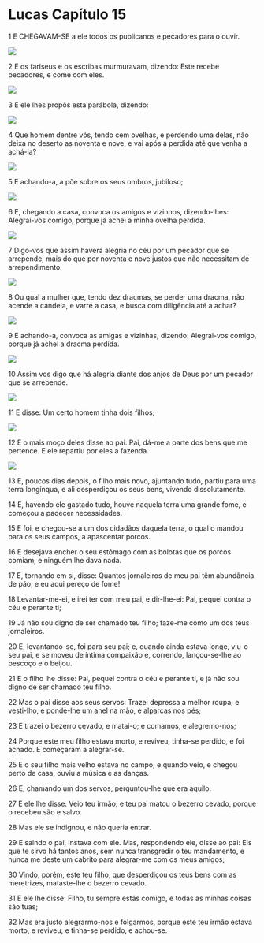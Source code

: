 # Lucas Capítulo 15

1	E CHEGAVAM-SE a ele todos os publicanos e pecadores para o ouvir.

![](.img/42_Lk_15_01_RG.jpg)

2	E os fariseus e os escribas murmuravam, dizendo: Este recebe pecadores, e come com eles.

![](.img/42_Lk_15_02_RG.jpg)

3	E ele lhes propôs esta parábola, dizendo:

![](.img/42_Lk_15_03_RG.jpg)

4	Que homem dentre vós, tendo cem ovelhas, e perdendo uma delas, não deixa no deserto as noventa e nove, e vai após a perdida até que venha a achá-la?

![](.img/42_Lk_15_04_RG.jpg)

5	E achando-a, a põe sobre os seus ombros, jubiloso;

![](.img/42_Lk_15_05_RG.jpg)

6	E, chegando a casa, convoca os amigos e vizinhos, dizendo-lhes: Alegrai-vos comigo, porque já achei a minha ovelha perdida.

![](.img/42_Lk_15_06_RG.jpg)

7	Digo-vos que assim haverá alegria no céu por um pecador que se arrepende, mais do que por noventa e nove justos que não necessitam de arrependimento.

![](.img/42_Lk_15_07_RG.jpg)

8	Ou qual a mulher que, tendo dez dracmas, se perder uma dracma, não acende a candeia, e varre a casa, e busca com diligência até a achar?

![](.img/42_Lk_15_08_RG.jpg)

9	E achando-a, convoca as amigas e vizinhas, dizendo: Alegrai-vos comigo, porque já achei a dracma perdida.

![](.img/42_Lk_15_09_RG.jpg)

10	Assim vos digo que há alegria diante dos anjos de Deus por um pecador que se arrepende.

![](.img/42_Lk_15_10_RG.jpg)

11	E disse: Um certo homem tinha dois filhos;

![](.img/42_Lk_15_11_RG.jpg)

12	E o mais moço deles disse ao pai: Pai, dá-me a parte dos bens que me pertence. E ele repartiu por eles a fazenda.

![](.img/42_Lk_15_12_RG.jpg)

13	E, poucos dias depois, o filho mais novo, ajuntando tudo, partiu para uma terra longínqua, e ali desperdiçou os seus bens, vivendo dissolutamente.

14	E, havendo ele gastado tudo, houve naquela terra uma grande fome, e começou a padecer necessidades.

15	E foi, e chegou-se a um dos cidadãos daquela terra, o qual o mandou para os seus campos, a apascentar porcos.

16	E desejava encher o seu estômago com as bolotas que os porcos comiam, e ninguém lhe dava nada.

17	E, tornando em si, disse: Quantos jornaleiros de meu pai têm abundância de pão, e eu aqui pereço de fome!

18	Levantar-me-ei, e irei ter com meu pai, e dir-lhe-ei: Pai, pequei contra o céu e perante ti;

19	Já não sou digno de ser chamado teu filho; faze-me como um dos teus jornaleiros.

20	E, levantando-se, foi para seu pai; e, quando ainda estava longe, viu-o seu pai, e se moveu de íntima compaixão e, correndo, lançou-se-lhe ao pescoço e o beijou.

21	E o filho lhe disse: Pai, pequei contra o céu e perante ti, e já não sou digno de ser chamado teu filho.

22	Mas o pai disse aos seus servos: Trazei depressa a melhor roupa; e vesti-lho, e ponde-lhe um anel na mão, e alparcas nos pés;

23	E trazei o bezerro cevado, e matai-o; e comamos, e alegremo-nos;

24	Porque este meu filho estava morto, e reviveu, tinha-se perdido, e foi achado. E começaram a alegrar-se.

25	E o seu filho mais velho estava no campo; e quando veio, e chegou perto de casa, ouviu a música e as danças.

26	E, chamando um dos servos, perguntou-lhe que era aquilo.

27	E ele lhe disse: Veio teu irmão; e teu pai matou o bezerro cevado, porque o recebeu são e salvo.

28	Mas ele se indignou, e não queria entrar.

29	E saindo o pai, instava com ele. Mas, respondendo ele, disse ao pai: Eis que te sirvo há tantos anos, sem nunca transgredir o teu mandamento, e nunca me deste um cabrito para alegrar-me com os meus amigos;

30	Vindo, porém, este teu filho, que desperdiçou os teus bens com as meretrizes, mataste-lhe o bezerro cevado.

31	E ele lhe disse: Filho, tu sempre estás comigo, e todas as minhas coisas são tuas;

32	Mas era justo alegrarmo-nos e folgarmos, porque este teu irmão estava morto, e reviveu; e tinha-se perdido, e achou-se.

